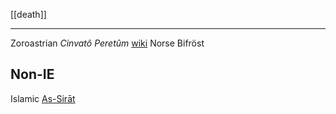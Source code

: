 [[death]]

---

Zoroastrian *Cinvatô Peretûm* [wiki](https://en.wikipedia.org/wiki/Chinvat_Bridge)
Norse Bifröst


## Non-IE
Islamic [As-Sirāt](https://en.wikipedia.org/wiki/As-Sir%C4%81t)
